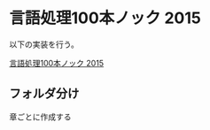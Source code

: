 # 言語処理100本ノック 2015

以下の実装を行う。

[言語処理100本ノック 2015](http://www.cl.ecei.tohoku.ac.jp/nlp100/)

## フォルダ分け

章ごとに作成する